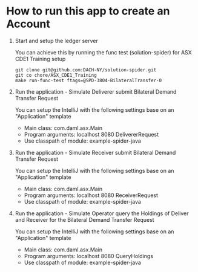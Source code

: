 # How to run this app to create an Account
1. Start and setup the ledger server

    You can achieve this by running the func test (solution-spider) for ASX CDE1 Training setup
    
    ```
    git clone git@github.com:DACH-NY/solution-spider.git
    git co chore/ASX_CDE1_Training
    make run-func-test ftags=@SPD-3804-BilateralTransfer-0
    ```

2. Run the application - Simulate Deliverer submit Bilateral Demand Transfer Request

    You can setup the IntelliJ with the following settings base on an "Application" template
    
    * Main class: com.daml.asx.Main
    * Program arguments: localhost 8080 DelivererRequest
    * Use classpath of module: example-spider-java

3. Run the application - Simulate Receiver submit Bilateral Demand Transfer Request

    You can setup the IntelliJ with the following settings base on an "Application" template

    * Main class: com.daml.asx.Main
    * Program arguments: localhost 8080 ReceiverRequest
    * Use classpath of module: example-spider-java

4. Run the application - Simulate Operator query the Holdings of Deliver and Receiver for the Bilateral Demand Transfer Request

    You can setup the IntelliJ with the following settings base on an "Application" template
    
    * Main class: com.daml.asx.Main
    * Program arguments: localhost 8080 QueryHoldings
    * Use classpath of module: example-spider-java

